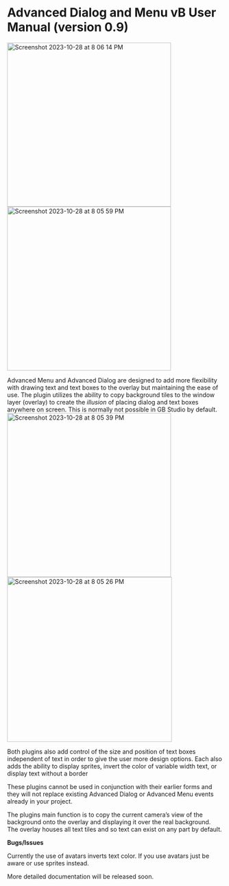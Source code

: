 # Advanced Dialog and Menu vB User Manual (version 0.9)
<img width="382" alt="Screenshot 2023-10-28 at 8 06 14 PM" src="https://github.com/dochardware/Advanced-Dialog-and-Menu/assets/1316677/32ca842d-5ac0-4f54-81ea-4d2d27e303ce">
<img width="382" alt="Screenshot 2023-10-28 at 8 05 59 PM" src="https://github.com/dochardware/Advanced-Dialog-and-Menu/assets/1316677/1be47e72-04f0-4be4-af6c-2ff0093405b0">

Advanced Menu and Advanced Dialog are designed to add more flexibility with drawing text and text boxes to the overlay but maintaining the ease of use. The plugin utilizes the ability to copy background tiles to the window layer (overlay) to create the *illusion* of placing dialog and text boxes anywhere on screen. This is normally not possible in GB Studio by default.
<img width="382" alt="Screenshot 2023-10-28 at 8 05 39 PM" src="https://github.com/dochardware/Advanced-Dialog-and-Menu/assets/1316677/416952eb-76d4-41f8-b0b5-840026046faf">
<img width="384" alt="Screenshot 2023-10-28 at 8 05 26 PM" src="https://github.com/dochardware/Advanced-Dialog-and-Menu/assets/1316677/0a3546e5-53bc-4d47-ad49-0f12ed388cf7">

Both plugins also add control of the size and position of text boxes independent of text in order to give the user more design options. Each also adds the ability to display sprites, invert the color of variable width text, or display text without a border

These plugins cannot be used in conjunction with their earlier forms and they will not replace existing Advanced Dialog or Advanced Menu events already in your project.

The plugins main function is to copy the current camera’s view of the background onto the overlay and displaying it over the real background. The overlay houses all text tiles and so text can exist on any part by default. 

**Bugs/Issues**

Currently the use of avatars inverts text color. If you use avatars just be aware or use sprites instead.

More detailed documentation will be released soon.
